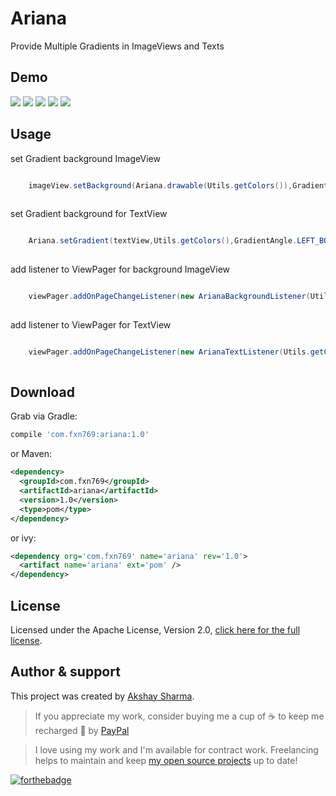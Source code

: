 

Ariana
=======

Provide Multiple Gradients in ImageViews and Texts

Demo
----

![](media/web_256.png)
![](media/media.gif)
![](media/one.png)
![](media/two.png)
![](media/three.png)

Usage
-----
set Gradient background ImageView

```java

    imageView.setBackground(Ariana.drawable(Utils.getColors()),GradientAngle.LEFT_BOTTOM_TO_RIGHT_TOP);
    
```
set Gradient background for TextView

```java

    Ariana.setGradient(textView,Utils.getColors(),GradientAngle.LEFT_BOTTOM_TO_RIGHT_TOP);
    
```
add listener to ViewPager for background ImageView

```java

    viewPager.addOnPageChangeListener(new ArianaBackgroundListener(Utils.getColors(), imageView, viewPager));
    
```
 add listener to ViewPager for TextView

```java

    viewPager.addOnPageChangeListener(new ArianaTextListener(Utils.getColors(), textView, viewPager));
    
```

 
 

Download
--------

Grab via Gradle:
```groovy
compile 'com.fxn769:ariana:1.0'
```

or Maven:
```xml
<dependency>
  <groupId>com.fxn769</groupId>
  <artifactId>ariana</artifactId>
  <version>1.0</version>
  <type>pom</type>
</dependency>
```

or ivy:
```xml
<dependency org='com.fxn769' name='ariana' rev='1.0'>
  <artifact name='ariana' ext='pom' />
</dependency>
```




## License
Licensed under the Apache License, Version 2.0, [click here for the full license](/LICENSE.txt).

## Author & support
This project was created by [Akshay Sharma](https://akshay2211.github.io/).

> If you appreciate my work, consider buying me a cup of :coffee: to keep me recharged :metal: by [PayPal](https://www.paypal.me/akshay2211)

> I love using my work and I'm available for contract work. Freelancing helps to maintain and keep [my open source projects](https://github.com/akshay2211/) up to date!

[![forthebadge](http://forthebadge.com/images/badges/built-for-android.svg)](http://forthebadge.com)





